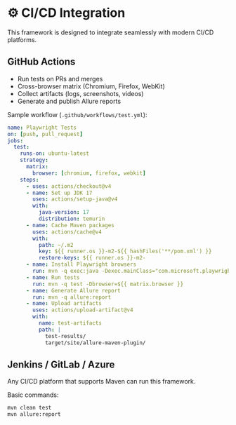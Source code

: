 # ⚙️ CI/CD Integration

This framework is designed to integrate seamlessly with modern CI/CD platforms.

## GitHub Actions
- Run tests on PRs and merges
- Cross-browser matrix (Chromium, Firefox, WebKit)
- Collect artifacts (logs, screenshots, videos)
- Generate and publish Allure reports

Sample workflow (`.github/workflows/test.yml`):

```yaml
name: Playwright Tests
on: [push, pull_request]
jobs:
  test:
    runs-on: ubuntu-latest
    strategy:
      matrix:
        browser: [chromium, firefox, webkit]
    steps:
      - uses: actions/checkout@v4
      - name: Set up JDK 17
        uses: actions/setup-java@v4
        with:
          java-version: 17
          distribution: temurin
      - name: Cache Maven packages
        uses: actions/cache@v4
        with:
          path: ~/.m2
          key: ${{ runner.os }}-m2-${{ hashFiles('**/pom.xml') }}
          restore-keys: ${{ runner.os }}-m2-
      - name: Install Playwright browsers
        run: mvn -q exec:java -Dexec.mainClass="com.microsoft.playwright.CLI" -Dexec.args="install"
      - name: Run tests
        run: mvn -q test -Dbrowser=${{ matrix.browser }}
      - name: Generate Allure report
        run: mvn -q allure:report
      - name: Upload artifacts
        uses: actions/upload-artifact@v4
        with:
          name: test-artifacts
          path: |
            test-results/
            target/site/allure-maven-plugin/
```

## Jenkins / GitLab / Azure
Any CI/CD platform that supports Maven can run this framework.

Basic commands:
```bash
mvn clean test
mvn allure:report
```
